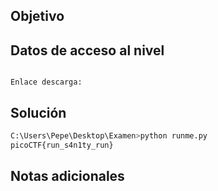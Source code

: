 ## Objetivo

## Datos de acceso al nivel
```

Enlace descarga: 

```
## Solución

```bash
C:\Users\Pepe\Desktop\Examen>python runme.py
picoCTF{run_s4n1ty_run}
```
## Notas adicionales
```bash


```